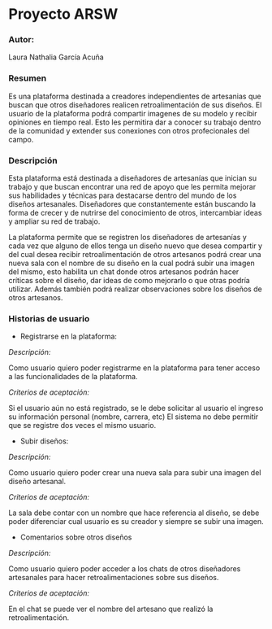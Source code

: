 # Proyecto ARSW

### Autor:

Laura Nathalia García Acuña

### Resumen

Es una plataforma destinada a creadores independientes de artesanias que buscan que otros diseñadores realicen retroalimentación de sus diseños. El usuario de la plataforma podrá compartir imagenes de su modelo y recibir opiniones en tiempo real. Esto les permitira dar a conocer su trabajo dentro de la comunidad y extender sus conexiones con otros profecionales del campo.


### Descripción

Esta plataforma está destinada a diseñadores de artesanías que inician su trabajo y que buscan encontrar una red de apoyo que les permita mejorar sus habilidades y técnicas para destacarse dentro del mundo de los diseños artesanales. Diseñadores que constantemente están buscando la forma de crecer y de nutrirse del conocimiento de otros, intercambiar ideas y ampliar su red de trabajo.

La plataforma permite que se registren los diseñadores de artesanías y cada vez que alguno de ellos tenga un diseño nuevo que desea compartir y del cual desea recibir retroalimentación de otros artesanos podrá crear una nueva sala con el nombre de su diseño en la cual podrá subir una imagen del mismo, esto habilita un chat donde otros artesanos podrán hacer críticas sobre el diseño, dar ideas de como mejorarlo o que otras podría utilizar. Además también podrá realizar observaciones sobre los diseños de otros artesanos.

### Historias de usuario

- Registrarse en la plataforma:

*Descripción:*

Como usuario quiero poder registrarme en la plataforma para  tener acceso a las funcionalidades de la plataforma.

*Criterios de aceptación:*

Si el usuario aún no está registrado, se le debe solicitar al usuario el ingreso su información personal (nombre, carrera, etc)
El sistema no debe permitir que se registre dos veces el mismo usuario.

- Subir diseños:

*Descripción:*

Como usuario quiero poder crear una nueva sala para subir una imagen del diseño artesanal.

*Criterios de aceptación:*

La sala debe contar con un nombre que hace referencia al diseño, se debe poder diferenciar cual usuario es su creador y siempre se subir una imagen.

- Comentarios sobre otros diseños

*Descripción:*

Como usuario quiero poder acceder a los chats de otros diseñadores artesanales para hacer retroalimentaciones sobre sus diseños.

*Criterios de aceptación:*

En el chat se puede ver el nombre del artesano que realizó la retroalimentación.
